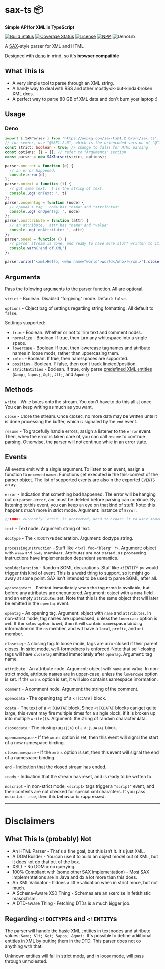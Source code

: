 # sax-ts 📦

**Simple API for XML in TypeScript**

[![Build Status](https://travis-ci.org/Maxim-Mazurok/sax-ts.svg?branch=master)](https://travis-ci.org/Maxim-Mazurok/sax-ts)
[![Coverage Status](https://coveralls.io/repos/github/Maxim-Mazurok/sax-ts/badge.svg?branch=master)](https://coveralls.io/github/Maxim-Mazurok/sax-ts?branch=master)
[![License](https://img.shields.io/badge/license-ISC-brightgreen.svg)](https://github.com/Maxim-Mazurok/sax-ts/blob/master/LICENSE.md)
[![NPM](https://img.shields.io/npm/v/sax-ts.svg)](https://www.npmjs.com/package/sax-ts)
![DenoLib](https://img.shields.io/badge/dynamic/json.svg?label=DenoLib&query=$.name&url=https://raw.githubusercontent.com/Maxim-Mazurok/sax-ts/master/denolib.json)

A [SAX](https://en.wikipedia.org/wiki/Simple_API_for_XML)-style parser for XML
and HTML.

Designed with [deno](https://deno.land/) in mind, so it's **browser compatible**

## What This Is

- A very simple tool to parse through an XML string.
- A handy way to deal with RSS and other mostly-ok-but-kinda-broken XML
  docs.
- A perfect way to parse 80 GB of XML data and don't burn your laptop :)

## Usage

### Deno
```typescript
import { SAXParser } from 'https://unpkg.com/sax-ts@1.2.8/src/sax.ts';
// for semver, use "@%5E1.2.8", which is the urlencoded version of "@^1.2.8"
const strict: boolean = true; // change to false for HTML parsing
const options: {} = {}; // refer to "Arguments" section
const parser = new SAXParser(strict, options);

parser.onerror = function (e) {
  // an error happened.
  console.error(e);
};
parser.ontext = function (t) {
  // got some text.  t is the string of text.
  console.log('onText: ', t)
};
parser.onopentag = function (node) {
  // opened a tag.  node has "name" and "attributes"
  console.log('onOpenTag: ', node)
};
parser.onattribute = function (attr) {
  // an attribute.  attr has "name" and "value"
  console.log('onAttribute: ', attr)
};
parser.onend = function () {
  // parser stream is done, and ready to have more stuff written to it.
  console.warn('end of XML')
};

parser.write('<xml>Hello, <who name="world">world</who>!</xml>').close();
```


## Arguments

Pass the following arguments to the parser function. All are optional.

`strict` - Boolean. Disabled "forgiving" mode. Default: `false`.

`options` - Object bag of settings regarding string formatting. All default to 
`false`.

Settings supported:

- `trim` - Boolean. Whether or not to trim text and comment nodes.
- `normalize` - Boolean. If true, then turn any whitespace into a single
  space.
- `lowercase` - Boolean. If true, then lowercase tag names and attribute names
  in loose mode, rather than uppercasing them.
- `xmlns` - Boolean. If true, then namespaces are supported.
- `position` - Boolean. If false, then don't track line/col/position.
- `strictEntities` - Boolean. If true, only parse [predefined XML
  entities](http://www.w3.org/TR/REC-xml/#sec-predefined-ent)
  (`&amp;`, `&apos;`, `&gt;`, `&lt;`, and `&quot;`)

## Methods

`write` - Write bytes onto the stream. You don't have to do this all at
once. You can keep writing as much as you want.

`close` - Close the stream. Once closed, no more data may be written until
it is done processing the buffer, which is signaled by the `end` event.

`resume` - To gracefully handle errors, assign a listener to the `error`
event. Then, when the error is taken care of, you can call `resume` to
continue parsing. Otherwise, the parser will not continue while in an error
state.

## Events

All events emit with a single argument. To listen to an event, assign a
function to `on<eventname>`. Functions get executed in the this-context of
the parser object. The list of supported events are also in the exported
`EVENTS` array.

`error` - Indication that something bad happened. The error will be hanging
out on `parser.error`, and must be deleted before parsing can continue. By
listening to this event, you can keep an eye on that kind of stuff. Note:
this happens *much* more in strict mode. Argument: instance of `Error`.
```javascript
//TODO: currently `error` is protected, need to expose it to user somehow.
```

`text` - Text node. Argument: string of text.

`doctype` - The `<!DOCTYPE` declaration. Argument: doctype string.

`processinginstruction` - Stuff like `<?xml foo="blerg" ?>`. Argument:
object with `name` and `body` members. Attributes are not parsed, as
processing instructions have implementation dependent semantics.

`sgmldeclaration` - Random SGML declarations. Stuff like `<!ENTITY p>`
would trigger this kind of event. This is a weird thing to support, so it
might go away at some point. SAX isn't intended to be used to parse SGML,
after all.

`opentagstart` - Emitted immediately when the tag name is available,
but before any attributes are encountered.  Argument: object with a
`name` field and an empty `attributes` set.  Note that this is the
same object that will later be emitted in the `opentag` event.

`opentag` - An opening tag. Argument: object with `name` and `attributes`.
In non-strict mode, tag names are uppercased, unless the `lowercase`
option is set.  If the `xmlns` option is set, then it will contain
namespace binding information on the `ns` member, and will have a
`local`, `prefix`, and `uri` member.

`closetag` - A closing tag. In loose mode, tags are auto-closed if their
parent closes. In strict mode, well-formedness is enforced. Note that
self-closing tags will have `closeTag` emitted immediately after `openTag`.
Argument: tag name.

`attribute` - An attribute node.  Argument: object with `name` and `value`.
In non-strict mode, attribute names are in upper-case, unless the `lowercase`
option is set.  If the `xmlns` option is set, it will also contains namespace
information.

`comment` - A comment node.  Argument: the string of the comment.

`opencdata` - The opening tag of a `<![CDATA[` block.

`cdata` - The text of a `<![CDATA[` block. Since `<![CDATA[` blocks can get
quite large, this event may fire multiple times for a single block, if it
is broken up into multiple `write()`s. Argument: the string of random
character data.

`closecdata` - The closing tag (`]]>`) of a `<![CDATA[` block.

`opennamespace` - If the `xmlns` option is set, then this event will
signal the start of a new namespace binding.

`closenamespace` - If the `xmlns` option is set, then this event will
signal the end of a namespace binding.

`end` - Indication that the closed stream has ended.

`ready` - Indication that the stream has reset, and is ready to be written
to.

`noscript` - In non-strict mode, `<script>` tags trigger a `"script"`
event, and their contents are not checked for special xml characters.
If you pass `noscript: true`, then this behavior is suppressed.

---

# Disclaimers

## What This Is (probably) Not

- An HTML Parser - That's a fine goal, but this isn't it. It's just XML.
- A DOM Builder - You can use it to build an object model out of XML, but it 
does not do that out of the box.
- XSLT - No DOM = no querying.
- 100% Compliant with (some other SAX implementation) - Most SAX
  implementations are in Java and do a lot more than this does.
- An XML Validator - It does a little validation when in strict mode, but
  not much.
- A Schema-Aware XSD Thing - Schemas are an exercise in fetishistic
  masochism.
- A DTD-aware Thing - Fetching DTDs is a much bigger job.

## Regarding `<!DOCTYPE`s and `<!ENTITY`s

The parser will handle the basic XML entities in text nodes and attribute
values: `&amp; &lt; &gt; &apos; &quot;`. It's possible to define additional
entities in XML by putting them in the DTD. This parser does not do anything
with that.

Unknown entities will fail in strict mode, and in loose mode, will pass
through unmolested.
